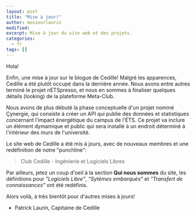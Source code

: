 ```yaml
---
layout: post
title: "Mise à jour!"
author: mosieurlaurin
modified:
excerpt: Mise à jour du site web et des projets.
categories:
  - fr
tags: []
---
```


Hola!

Enfin, une mise à jour sur le blogue de Cedille! Malgré les apparences, Cedille a été plutôt occupé dans la dernière année. Nous avons entre autres terminé le projet nETSpresso, et nous en sommes à finaliser quelques détails (looking) de la plateforme Meta-Club.

Nous avons de plus débuté la phase conceptuelle d'un projet nommé Çynergie, qui consiste à créer un API qui publie des données et statistiques concernant l'impact énergétique du campus de l'ÉTS. Ce projet va inclure un élément dymamique et public qui sera installé à un endroit déterminé à l'intérieur des murs de l'université.

Le site web de Cedille a été mis à jours, avec de nouveaux membres et une redéfinition de notre "punchline":

> Club Cedille - Ingénierie et Logiciels Libres

Par ailleurs, jetez un coup d'oeil à la section **Qui nous sommes** du site, les définitions pour _"Logiciels Libre"_, _"Sytèmes embarqués"_ et _"Transfert de connaissances"_ ont été redéfinis.

Alors voilà, à très bientôt pour d'autres mises à jours!

- Patrick Laurin, Capitaine de Cedille
